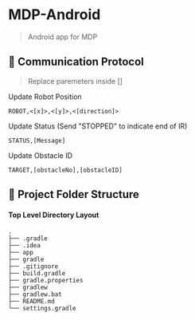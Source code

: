 # MDP-Android

> Android app for MDP

## 🎤 Communication Protocol

> Replace paremeters inside []

Update Robot Position

```
ROBOT,<[x]>,<[y]>,<[direction]>
```

Update Status (Send "STOPPED" to indicate end of IR)

```
STATUS,[Message]
```

Update Obstacle ID

```
TARGET,[obstacleNo],[obstacleID]
```

## 📂 Project Folder Structure

#### Top Level Directory Layout

```terminal
.
├── .gradle
├── .idea
├── app
├── gradle
├── .gitignore
├── build.gradle
├── gradle.properties
├── gradlew
├── gradlew.bat
├── README.md
└── settings.gradle
```
